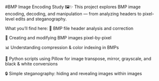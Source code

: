 #BMP Image Encoding Study 🖼️✨
This project explores BMP image encoding, decoding, and manipulation — from analyzing headers to pixel-level edits and steganography.

What you’ll find here:
🧩 BMP file header analysis and correction

🎨 Creating and modifying BMP images pixel-by-pixel

📊 Understanding compression & color indexing in BMPs

🐍 Python scripts using Pillow for image transpose, mirror, grayscale, and black & white conversions

🔒 Simple steganography: hiding and revealing images within images
